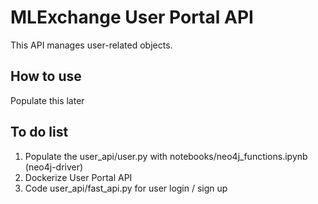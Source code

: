 # MLExchange User Portal API

This API manages user-related objects.

## How to use

Populate this later

## To do list

1. Populate the user\_api/user.py with notebooks/neo4j\_functions.ipynb (neo4j-driver)
2. Dockerize User Portal API
3. Code user\_api/fast\_api.py for user login / sign up
